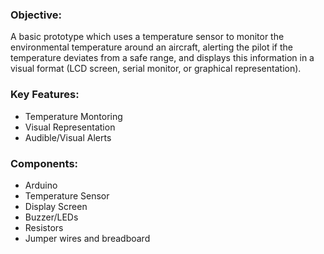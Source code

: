 ### Objective:
A basic prototype which uses a temperature sensor to monitor the environmental temperature around an aircraft, alerting the pilot if the temperature deviates from a safe range, and displays this information in a visual format (LCD screen, serial monitor, or graphical representation).

### Key Features:
* Temperature Montoring
* Visual Representation
* Audible/Visual Alerts

### Components:
* Arduino
* Temperature Sensor
* Display Screen
* Buzzer/LEDs
* Resistors
* Jumper wires and breadboard
